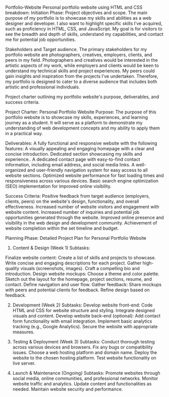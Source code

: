 Portfolio-Website
Personal portfolio website using HTML and CSS breakdown:
Initiation Phase:
Project objectives and scope.
The main purpose of my portfolio is to showcase my skills and abilities as a web designer and developer. I also want to highlight specific skills I’ve acquired, such as proficiency in HTML, CSS, and JavaScript. My goal is for visitors to see the breadth and depth of skills, understand my capabilities, and contact me for potential job opportunities.

Stakeholders and Target audience.
The primary stakeholders for my portfolio website are photographers, creatives, employers, clients, and peers in my field. Photographers and creatives would be interested in the artistic aspects of my work, while employers and clients would be keen to understand my technical skills and project experiences. My peers could gain insights and inspiration from the projects I’ve undertaken. Therefore, my portfolio is designed to cater to a diverse audience that includes both artistic and professional individuals.

Project charter outlining my portfolio website's purpose, deliverables, and success criteria.

Project Charter: Personal Portfolio Website
Purpose:
The purpose of this portfolio website is to showcase my skills, experiences, and learning journey as a student. It will serve as a platform to demonstrate my understanding of web development concepts and my ability to apply them in a practical way.

Deliverables:
A fully functional and responsive website with the following features:
A visually appealing and engaging homepage with a clear and concise introduction. Dedicated section showcasing my skills and experience.. A dedicated contact page with easy-to-find contact information, including email address, and social media links. A well-organized and user-friendly navigation system for easy access to all website sections. Optimized website performance for fast loading times and responsiveness across various devices. Basic search engine optimization (SEO) implementation for improved online visibility.

Success Criteria:
Positive feedback from target audience (employers, clients, peers) on the website's design, functionality, and overall effectiveness. Increased number of website visitors and engagement with website content. Increased number of inquiries and potential job opportunities generated through the website. Improved online presence and visibility in the web design and development community. Achievement of website completion within the set timeline and budget.

Planning Phase:
Detailed Project Plan for Personal Portfolio Website
1. Content & Design (Week 1)
Subtasks:

Finalize website content:
Create a list of skills and projects to showcase. Write concise and engaging descriptions for each project. Gather high-quality visuals (screenshots, images). Craft a compelling bio and introduction. Design website mockups: Choose a theme and color palette. Sketch out the layout for the homepage, project sections, resume, and contact. Define navigation and user flow. Gather feedback: Share mockups with peers and potential clients for feedback. Refine design based on feedback.

2. Development (Week 2)
Subtasks:
Develop website front-end:
Code HTML and CSS for website structure and styling. Integrate designed visuals and content. Develop website back-end (optional): Add contact form functionality with email integration. Implement basic analytics tracking (e.g., Google Analytics). Secure the website with appropriate measures.

3. Testing & Deployment (Week 3)
Subtasks:
Conduct thorough testing across various devices and browsers. Fix any bugs or compatibility issues. Choose a web hosting platform and domain name. Deploy the website to the chosen hosting platform. Test website functionality on live server.

4. Launch & Maintenance (Ongoing)
Subtasks:
Promote websites through social media, online communities, and professional networks. Monitor website traffic and analytics. Update content and functionalities as needed. Maintain website security and performance.
